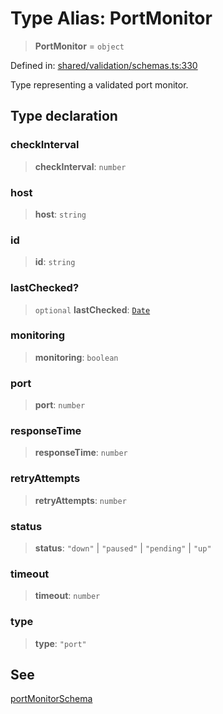 # Type Alias: PortMonitor

> **PortMonitor** = `object`

Defined in: [shared/validation/schemas.ts:330](https://github.com/Nick2bad4u/Uptime-Watcher/blob/main/shared/validation/schemas.ts#L330)

Type representing a validated port monitor.

## Type declaration

### checkInterval

> **checkInterval**: `number`

### host

> **host**: `string`

### id

> **id**: `string`

### lastChecked?

> `optional` **lastChecked**: [`Date`](https://developer.mozilla.org/docs/Web/JavaScript/Reference/Global_Objects/Date)

### monitoring

> **monitoring**: `boolean`

### port

> **port**: `number`

### responseTime

> **responseTime**: `number`

### retryAttempts

> **retryAttempts**: `number`

### status

> **status**: `"down"` \| `"paused"` \| `"pending"` \| `"up"`

### timeout

> **timeout**: `number`

### type

> **type**: `"port"`

## See

[portMonitorSchema](../variables/portMonitorSchema.md)
